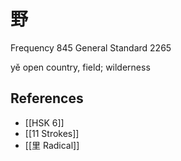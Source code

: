 # 野
Frequency 845
General Standard 2265

yě
open country, field; wilderness

## References
- [[HSK 6]]
- [[11 Strokes]]
- [[里 Radical]]